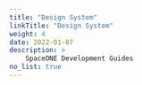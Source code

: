 ```yaml
---
title: "Design System"
linkTitle: "Design System"
weight: 4
date: 2022-01-07
description: >
    SpaceONE Development Guides
no_list: true
---
```


